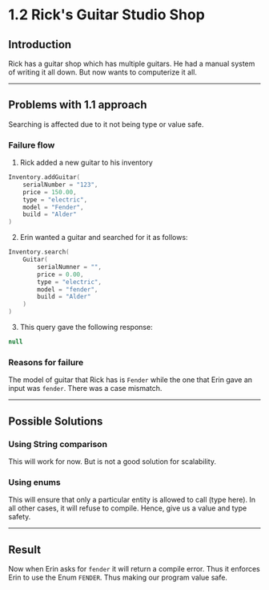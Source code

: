 # 1.2 Rick's Guitar Studio Shop

## Introduction

Rick has a guitar shop which has multiple guitars. He had a manual system of writing it all down. But now wants to computerize it all.

---

## Problems with 1.1 approach

Searching is affected due to it not being type or value safe.

### Failure flow

1. Rick added a new guitar to his inventory

```kotlin
Inventory.addGuitar(
    serialNumber = "123",
    price = 150.00,
    type = "electric",
    model = "Fender",
    build = "Alder"
)
```
2. Erin wanted a guitar and searched for it as follows:

```kotlin
Inventory.search(
    Guitar(
        serialNumner = "",
        price = 0.00,
        type = "electric",
        model = "fender",
        build = "Alder"
    )
)
```

3. This query gave the following response:

```kotlin
null
```

### Reasons for failure

The model of guitar that Rick has is `Fender` while the one that Erin gave an input was `fender`.
There was a case mismatch.

---

## Possible Solutions

### Using String comparison

This will work for now. But is not a good solution for scalability.

### Using enums

This will ensure that only a particular entity is allowed to call (type here). 
In all other cases, it will refuse to compile. Hence, give us a value and type safety.

---

## Result

Now when Erin asks for `fender` it will return a compile error. Thus it enforces Erin to use the Enum `FENDER`. Thus making our program value safe.
